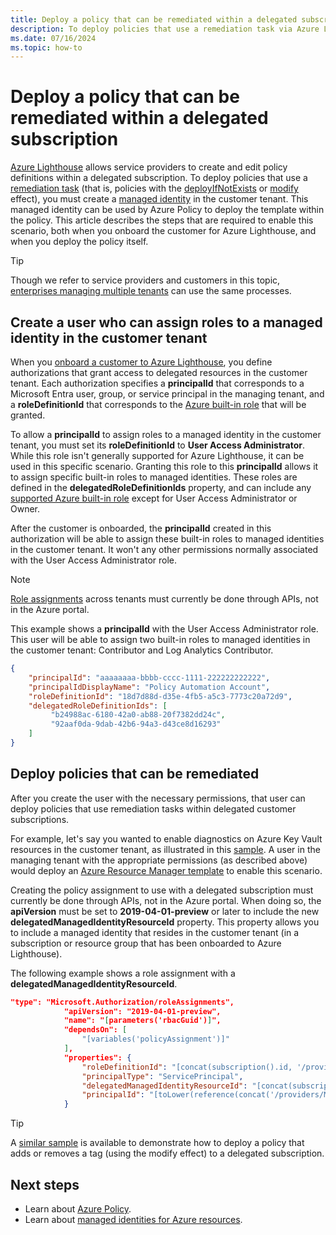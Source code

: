 ```yaml
---
title: Deploy a policy that can be remediated within a delegated subscription
description: To deploy policies that use a remediation task via Azure Lighthouse, you need to create a managed identity in the customer tenant.
ms.date: 07/16/2024
ms.topic: how-to
---
```


# Deploy a policy that can be remediated within a delegated subscription

[Azure Lighthouse](../overview.md) allows service providers to create and edit policy definitions within a delegated subscription. To deploy policies that use a [remediation task](/azure/governance/policy/how-to/remediate-resources) (that is, policies with the [deployIfNotExists](/azure/governance/policy/concepts/effect-deploy-if-not-exists) or [modify](/azure/governance/policy/concepts/effect-modify) effect), you must create a [managed identity](/azure/active-directory/managed-identities-azure-resources/overview) in the customer tenant. This managed identity can be used by Azure Policy to deploy the template within the policy. This article describes the steps that are required to enable this scenario, both when you onboard the customer for Azure Lighthouse, and when you deploy the policy itself.

> [!TIP]
> Though we refer to service providers and customers in this topic, [enterprises managing multiple tenants](../concepts/enterprise.md) can use the same processes.

## Create a user who can assign roles to a managed identity in the customer tenant

When you [onboard a customer to Azure Lighthouse](onboard-customer.md), you define authorizations that grant access to delegated resources in the customer tenant. Each authorization specifies a **principalId** that corresponds to a Microsoft Entra user, group, or service principal in the managing tenant, and a **roleDefinitionId** that corresponds to the [Azure built-in role](/azure/role-based-access-control/built-in-roles) that will be granted.

To allow a **principalId** to assign roles to a managed identity in the customer tenant, you must set its **roleDefinitionId** to **User Access Administrator**. While this role isn't generally supported for Azure Lighthouse, it can be used in this specific scenario. Granting this role to this **principalId** allows it to assign specific built-in roles to managed identities. These roles are defined in the **delegatedRoleDefinitionIds** property, and can include any [supported Azure built-in role](../concepts/tenants-users-roles.md#role-support-for-azure-lighthouse) except for User Access Administrator or Owner.

After the customer is onboarded, the **principalId** created in this authorization will be able to assign these built-in roles to managed identities in the customer tenant. It won't any other permissions normally associated with the User Access Administrator role.

> [!NOTE]
> [Role assignments](/azure/role-based-access-control/role-assignments-steps#step-5-assign-role) across tenants must currently be done through APIs, not in the Azure portal.

This example shows a **principalId** with the User Access Administrator role. This user will be able to assign two built-in roles to managed identities in the customer tenant: Contributor and Log Analytics Contributor.

```json
{
    "principalId": "aaaaaaaa-bbbb-cccc-1111-222222222222",
    "principalIdDisplayName": "Policy Automation Account",
    "roleDefinitionId": "18d7d88d-d35e-4fb5-a5c3-7773c20a72d9",
    "delegatedRoleDefinitionIds": [
         "b24988ac-6180-42a0-ab88-20f7382dd24c",
         "92aaf0da-9dab-42b6-94a3-d43ce8d16293"
    ]
}
```

## Deploy policies that can be remediated

After you create the user with the necessary permissions, that user can deploy policies that use remediation tasks within delegated customer subscriptions.

For example, let's say you wanted to enable diagnostics on Azure Key Vault resources in the customer tenant, as illustrated in this [sample](https://github.com/Azure/Azure-Lighthouse-samples/tree/master/templates/policy-enforce-keyvault-monitoring). A user in the managing tenant with the appropriate permissions (as described above) would deploy an [Azure Resource Manager template](https://github.com/Azure/Azure-Lighthouse-samples/blob/master/templates/policy-enforce-keyvault-monitoring/enforceAzureMonitoredKeyVault.json) to enable this scenario.

Creating the policy assignment to use with a delegated subscription must currently be done through APIs, not in the Azure portal. When doing so, the **apiVersion** must be set to  **2019-04-01-preview** or later to include the new **delegatedManagedIdentityResourceId** property. This property allows you to include a managed identity that resides in the customer tenant (in a subscription or resource group that has been onboarded to Azure Lighthouse).

The following example shows a role assignment with a **delegatedManagedIdentityResourceId**.

```json
"type": "Microsoft.Authorization/roleAssignments",
            "apiVersion": "2019-04-01-preview",
            "name": "[parameters('rbacGuid')]",
            "dependsOn": [
                "[variables('policyAssignment')]"
            ],
            "properties": {
                "roleDefinitionId": "[concat(subscription().id, '/providers/Microsoft.Authorization/roleDefinitions/', variables('rbacContributor'))]",
                "principalType": "ServicePrincipal",
                "delegatedManagedIdentityResourceId": "[concat(subscription().id, '/providers/Microsoft.Authorization/policyAssignments/', variables('policyAssignment'))]",
                "principalId": "[toLower(reference(concat('/providers/Microsoft.Authorization/policyAssignments/', variables('policyAssignment')), '2018-05-01', 'Full' ).identity.principalId)]"
            }
```

> [!TIP]
> A [similar sample](https://github.com/Azure/Azure-Lighthouse-samples/tree/master/templates/policy-add-or-replace-tag) is available to demonstrate how to deploy a policy that adds or removes a tag (using the modify effect) to a delegated subscription.

## Next steps

- Learn about [Azure Policy](/azure/governance/policy/).
- Learn about [managed identities for Azure resources](/azure/active-directory/managed-identities-azure-resources/overview).
